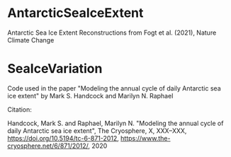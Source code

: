 # AntarcticSeaIceExtent
Antarctic Sea Ice Extent Reconstructions from Fogt et al. (2021), Nature Climate Change
# SeaIceVariation
Code used in the paper "Modeling the annual cycle of daily Antarctic sea ice extent" by Mark S. Handcock and Marilyn N. Raphael

Citation:

Handcock, Mark S. and Raphael, Marilyn N. "Modeling the annual cycle of daily Antarctic sea ice extent", The   Cryosphere,   X,   XXX–XXX, https://doi.org/10.5194/tc-6-871-2012, https://www.the-cryosphere.net/6/871/2012/, 2020
